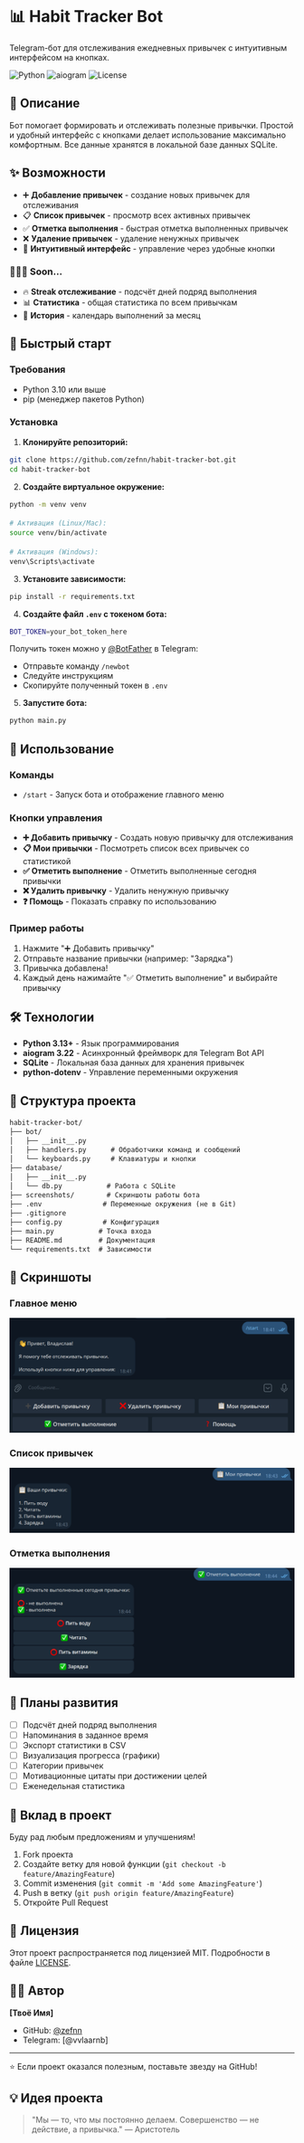 # 📊 Habit Tracker Bot

Telegram-бот для отслеживания ежедневных привычек с интуитивным интерфейсом на кнопках.

![Python](https://img.shields.io/badge/Python-3.13+-blue.svg)
![aiogram](https://img.shields.io/badge/aiogram-3.22-green.svg)
![License](https://img.shields.io/badge/license-MIT-green.svg)

## 📖 Описание

Бот помогает формировать и отслеживать полезные привычки. Простой и удобный интерфейс с кнопками делает использование максимально комфортным. Все данные хранятся в локальной базе данных SQLite.

## ✨ Возможности

- ➕ **Добавление привычек** - создание новых привычек для отслеживания
- 📋 **Список привычек** - просмотр всех активных привычек
- ✅ **Отметка выполнения** - быстрая отметка выполненных привычек
- ❌ **Удаление привычек** - удаление ненужных привычек
- 🎯 **Интуитивный интерфейс** - управление через удобные кнопки

### 👨🏻‍💻 Soon...
- 🔥 **Streak отслеживание** - подсчёт дней подряд выполнения
- 📊 **Статистика** - общая статистика по всем привычкам
- 📅 **История** - календарь выполнений за месяц


## 🚀 Быстрый старт

### Требования

- Python 3.10 или выше
- pip (менеджер пакетов Python)

### Установка

1. **Клонируйте репозиторий:**
```bash
git clone https://github.com/zefnn/habit-tracker-bot.git
cd habit-tracker-bot
```

2. **Создайте виртуальное окружение:**
```bash
python -m venv venv

# Активация (Linux/Mac):
source venv/bin/activate

# Активация (Windows):
venv\Scripts\activate
```

3. **Установите зависимости:**
```bash
pip install -r requirements.txt
```

4. **Создайте файл `.env` с токеном бота:**
```bash
BOT_TOKEN=your_bot_token_here
```

Получить токен можно у [@BotFather](https://t.me/BotFather) в Telegram:
- Отправьте команду `/newbot`
- Следуйте инструкциям
- Скопируйте полученный токен в `.env`

5. **Запустите бота:**
```bash
python main.py
```

## 📱 Использование

### Команды

- `/start` - Запуск бота и отображение главного меню

### Кнопки управления

- **➕ Добавить привычку** - Создать новую привычку для отслеживания
- **📋 Мои привычки** - Посмотреть список всех привычек со статистикой
- **✅ Отметить выполнение** - Отметить выполненные сегодня привычки
- **❌ Удалить привычку** - Удалить ненужную привычку
- **❓ Помощь** - Показать справку по использованию

### Пример работы

1. Нажмите "➕ Добавить привычку"
2. Отправьте название привычки (например: "Зарядка")
3. Привычка добавлена!
4. Каждый день нажимайте "✅ Отметить выполнение" и выбирайте привычку


## 🛠 Технологии

- **Python 3.13+** - Язык программирования
- **aiogram 3.22** - Асинхронный фреймворк для Telegram Bot API
- **SQLite** - Локальная база данных для хранения привычек
- **python-dotenv** - Управление переменными окружения

## 📂 Структура проекта
```
habit-tracker-bot/
├── bot/
│   ├── __init__.py
│   ├── handlers.py      # Обработчики команд и сообщений
│   └── keyboards.py     # Клавиатуры и кнопки
├── database/
│   ├── __init__.py
│   └── db.py           # Работа с SQLite
├── screenshots/        # Скриншоты работы бота
├── .env               # Переменные окружения (не в Git)
├── .gitignore
├── config.py          # Конфигурация
├── main.py           # Точка входа
├── README.md         # Документация
└── requirements.txt  # Зависимости
```

## 📸 Скриншоты

### Главное меню
![Главное меню](screenshots/main_menu.png)

### Список привычек
![Список привычек](screenshots/habits_list.png)

### Отметка выполнения
![Отметка выполнения](screenshots/check_habit.png)

## 🔮 Планы развития

- [ ] Подсчёт дней подряд выполнения
- [ ] Напоминания в заданное время
- [ ] Экспорт статистики в CSV
- [ ] Визуализация прогресса (графики)
- [ ] Категории привычек
- [ ] Мотивационные цитаты при достижении целей
- [ ] Еженедельная статистика

## 🤝 Вклад в проект

Буду рад любым предложениям и улучшениям! 

1. Fork проекта
2. Создайте ветку для новой функции (`git checkout -b feature/AmazingFeature`)
3. Commit изменения (`git commit -m 'Add some AmazingFeature'`)
4. Push в ветку (`git push origin feature/AmazingFeature`)
5. Откройте Pull Request

## 📝 Лицензия

Этот проект распространяется под лицензией MIT. Подробности в файле [LICENSE](LICENSE).

## 👨‍💻 Автор

**[Твоё Имя]**

- GitHub: [@zefnn](https://github.com/zefnn)
- Telegram: [@vvlaarnb]

---

⭐ Если проект оказался полезным, поставьте звезду на GitHub!

## 💡 Идея проекта

> "Мы — то, что мы постоянно делаем. Совершенство — не действие, а привычка." — Аристотель